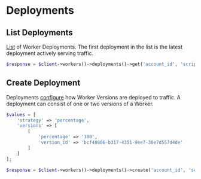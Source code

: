 # Deployments

## List Deployments

[List](https://developers.cloudflare.com/api/operations/worker-deployments-list-deployments) of Worker Deployments. The first deployment in the list is the latest deployment actively serving traffic.

```php [php]
$response = $client->workers()->deployments()->get('account_id', 'script_name');
```

## Create Deployment

Deployments [configure](https://developers.cloudflare.com/api/operations/worker-deployments-create-deployment) how Worker Versions are deployed to traffic. A deployment can consist of one or two versions of a Worker.

```php [php]
$values = [
    'strategy' => 'percentage',
    'versions' => [
        [
            'percentage' => '100',
            'version_id' => 'bcf48806-b317-4351-9ee7-36e7d557d4de'
        ]
    ]
];

$response = $client->workers()->deployments()->create('account_id', 'script_name', $values);
```